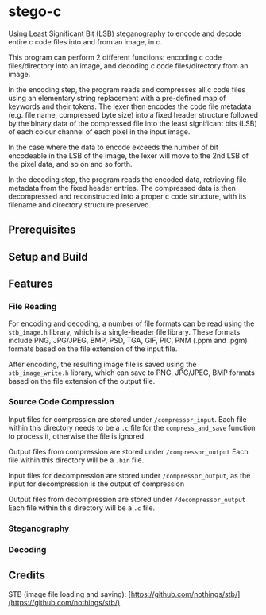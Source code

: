 # stego-c

Using Least Significant Bit (LSB) steganography to encode and decode entire c code files into and from an image, in c.

This program can perform 2 different functions: encoding c code files/directory into an image, and decoding c code files/directory from an image.

In the encoding step, the program reads and compresses all c code files using an elementary string replacement with a pre-defined map of keywords and their tokens. The lexer then encodes the code file metadata (e.g. file name, compressed byte size) into a fixed header structure followed by the binary data of the compressed file into the least significant bits (LSB) of each colour channel of each pixel in the input image.

In the case where the data to encode exceeds the number of bit encodeable in the LSB of the image, the lexer will move to the 2nd LSB of the pixel data, and so on and so forth.

In the decoding step, the program reads the encoded data, retrieving file metadata from the fixed header entries. The compressed data is then decompressed and reconstructed into a proper c code structure, with its filename and directory structure preserved.

## Prerequisites

## Setup and Build

## Features

### File Reading

For encoding and decoding, a number of file formats can be read using the `stb_image.h` library, which is a single-header file library. These formats include PNG, JPG/JPEG, BMP, PSD, TGA, GIF, PIC, PNM (.ppm and .pgm) formats based on the file extension of the input file.

After encoding, the resulting image file is saved using the `stb_image_write.h` library, which can save to PNG, JPG/JPEG, BMP formats based on the file extension of the output file.

### Source Code Compression

Input files for compression are stored under `/compressor_input`.
Each file within this directory needs to be a `.c` file for the `compress_and_save` function to process it, otherwise the file is ignored.

Output files from compression are stored under `/compressor_output`
Each file within this directory will be a `.bin` file.

Input files for decompression are stored under `/compressor_output`, as the input for decompression is the output of compression

Output files from decompression are stored under `/decompressor_output`
Each file within this directory will be a `.c` file.

### Steganography

### Decoding

## Credits

STB (image file loading and saving): [https://github.com/nothings/stb/](https://github.com/nothings/stb/)
